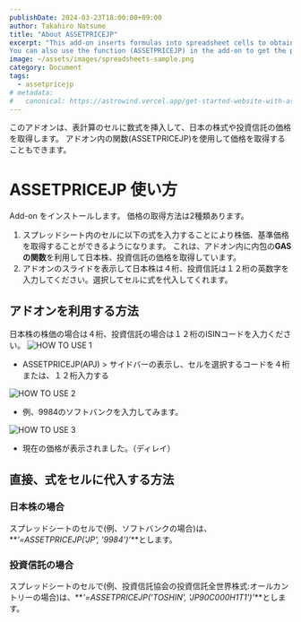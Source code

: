 ```yaml
---
publishDate: 2024-03-23T18:00:00+09:00
author: Takahiro Natsume
title: "About ASSETPRICEJP"
excerpt: "This add-on inserts formulas into spreadsheet cells to obtain prices of Japanese stocks and mutual funds.
You can also use the function (ASSETPRICEJP) in the add-on to get the prices."
image: ~/assets/images/spreadsheets-sample.png
category: Document
tags:
  - assetpricejp
# metadata:
#   canonical: https://astrowind.vercel.app/get-started-website-with-astro-tailwind-css
---
```


このアドオンは、表計算のセルに数式を挿入して、日本の株式や投資信託の価格を取得します。
アドオン内の関数(ASSETPRICEJP)を使用して価格を取得することもできます。

# ASSETPRICEJP 使い方

Add-on をインストールします。
価格の取得方法は2種類あります。

1. スプレッドシート内のセルに以下の式を入力することにより株価、基準価格を取得することができるようになります。
   これは、アドオン内に内包の**GASの関数**を利用して日本株、投資信託の価格を取得しています。
2. アドオンのスライドを表示して日本株は４桁、投資信託は１２桁の英数字を入力してください。選択してセルに式を代入してくれます。

## アドオンを利用する方法

日本株の株価の場合は４桁、投資信託の場合は１２桁のISINコードを入力ください。
![HOW TO USE 1](~/assets/images/howtouse-1.png)

- ASSETPRICEJP(APJ) > サイドバーの表示し、セルを選択するコードを４桁または、１２桁入力する

![HOW TO USE 2](~/assets/images/howtouse-2.png)

- 例、9984のソフトバンクを入力してみます。

![HOW TO USE 3](~/assets/images/howtouse-3.png)

- 現在の価格が表示されました。（ディレイ）

## 直接、式をセルに代入する方法

### 日本株の場合

スプレッドシートのセルで(例、ソフトバンクの場合)は、**_’=ASSETPRICEJP('JP', '9984')’_**とします。

### 投資信託の場合

スプレッドシートのセルで(例、投資信託協会の投資信託全世界株式:オールカントリーの場合)は、**_'=ASSETPRICEJP('TOSHIN', 'JP90C000H1T1')'_**とします。
